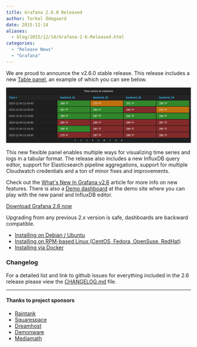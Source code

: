 ```yaml
---
title: Grafana 2.6.0 Released
author: Torkel Ödegaard
date: 2015-12-14
aliases:
  - blog/2015/12/14/Grafana-2-6-Released.html
categories:
  - "Release News"
  - "Grafana"
---
```


We are proud to announce the v2.6.0 stable release. This release includes a new [Table panel](http://docs.grafana.org/reference/table_panel),
an example of which you can see below.

<img src="/assets/img/features/table-panel.png">

This new flexible panel enables multiple ways for visualizing time series and logs in a tabular format. The release also includes a new InfluxDB query editor,
support for Elasticsearch pipeline aggregations, support for multiple Cloudwatch credentials and a ton of minor
fixes and improvements.

Check out the [What's New In Grafana v2.6](http://docs.grafana.org/guides/whats-new-in-v2-6) article
for more info on new features. There is also a [Demo dashboard](http://play.grafana.org/dashboard/db/new-features-in-v2-6)
at the demo site where you can play with the new panel and InfluxDB editor.

<div class="text-center">
  <a class="button secondary radius" href="/download">Download Grafana 2.6 now</a>
</div>

Upgrading from any previous 2.x version is safe, dashboards are backward compatible.

- [Installing on Debian / Ubuntu](http://docs.grafana.org/installation/debian/)
- [Installing on RPM-based Linux (CentOS, Fedora, OpenSuse, RedHat)](http://docs.grafana.org/installation/rpm/)
- [Installing via Docker](http://docs.grafana.org/installation/docker/)


### Changelog
For a detailed list and link to github issues for everything included in the 2.6 release please
view the [CHANGELOG.md](https://github.com/grafana/grafana/blob/master/CHANGELOG.md) file.

- - -

#### Thanks to project sponsors
* [Raintank](http://raintank.io)
* [Squarespace](http://www.squarespace.com)
* [Dreamhost](http://www.dreamhost.com)
* [Demonware](http://www.demonware.net)
* [Mediamath](https://developer.mediamath.com/OpenSource)


